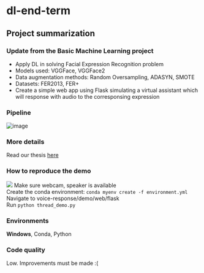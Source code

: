 # dl-end-term
## Project summarization
### Update from the Basic Machine Learning project
- Apply DL in solving Facial Expression Recognition problem
- Models used: VGGFace, VGGFace2
- Data augmentation methods: Random Oversampling, ADASYN, SMOTE
- Datasets: FER2013, FER+
- Create a simple web app using Flask simulating a virtual assistant which will response with audio to the corresponsing expression
### Pipeline
![image](https://user-images.githubusercontent.com/28902802/136682465-5bc563d4-8fba-484b-935e-26ad79dc8bfe.png)

### More details
Read our thesis [here](dl-facial-expression-recognition/docs/Final_report.pdf)

### How to reproduce the demo
![](dl-facial-expression-recognition/docs/reproduce_demo.png)
Make sure webcam, speaker is available  
Create the conda environment:
`conda myenv create -f environment.yml`  
Navigate to voice-response/demo/web/flask  
Run `python thread_demo.py`

### Environments
**Windows**, Conda, Python

### Code quality
Low. Improvements must be made :(
